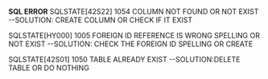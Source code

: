 **SQL ERROR**
SQLSTATE[42S22] 1054 COLUMN NOT FOUND OR NOT EXIST
--SOLUTION: CREATE COLUMN OR CHECK IF IT EXIST

SQLSTATE[HY000] 1005 FOREIGN ID REFERENCE IS WRONG SPELLING OR NOT EXIST
--SOLUTION: CHECK THE FOREIGN ID SPELLING OR CREATE

SQLSTATE[42S01] 1050 TABLE ALREADY EXIST
--SOLUTION:DELETE TABLE OR DO NOTHING
